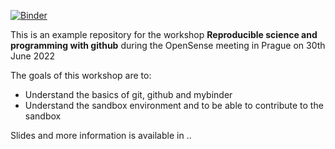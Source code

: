 [![Binder](https://mybinder.org/badge_logo.svg)](https://mybinder.org/v2/gh/OpenSenseAction/OpenSense_workshop_git_hub/HEAD)

This is an example repository for the workshop **Reproducible science and programming with github** during the OpenSense meeting in Prague on 30th June 2022   
  
The goals of this workshop are to:
* Understand the basics of git, github and mybinder
* Understand the sandbox environment and to be able to contribute to the sandbox  

Slides and more information is available in ..

